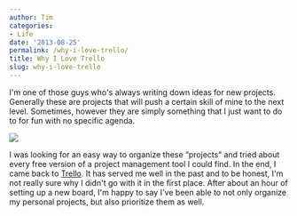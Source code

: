 ```yaml
---
author: Tim
categories:
- Life
date: '2013-08-25'
permalink: /why-i-love-trello/
title: Why I Love Trello
slug: why-i-love-trello
---
```


I'm one of those guys who's always writing down ideas for new projects. Generally these are projects that will push a certain skill of mine to the next level. Sometimes, however they are simply something that I just want to do to for fun with no specific agenda.&nbsp;

![][1]

I was looking for an easy way to organize these &#8220;projects&#8221; and tried about every free version of a project management tool I could find. In the end, I came back to [Trello][2]. It has served me well in the past and to be honest, I'm not really sure why I didn't go with it in the first place. After about an hour of setting up a new board, I'm happy to say I've been able to not only organize my personal projects, but also prioritize them as well.

 [1]: https://www.filepicker.io/api/file/gJOqRfvUQgipO7tYWg8X
 [2]: http://trello.com
 